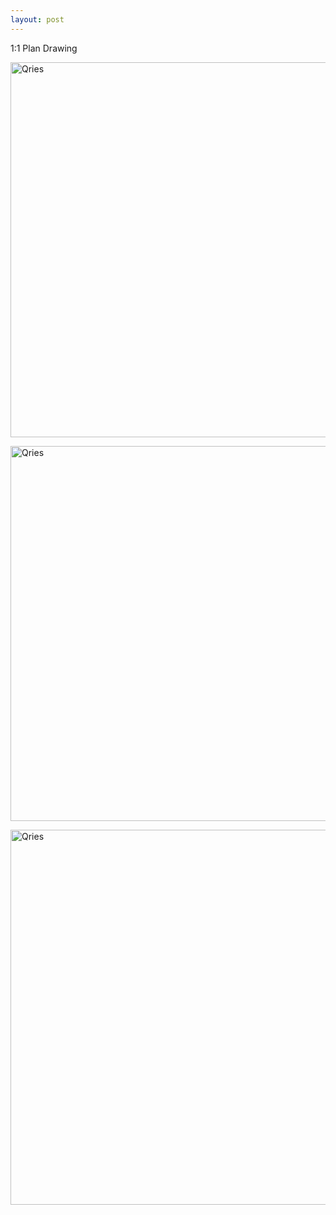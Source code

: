 ```yaml
---
layout: post
---
```

1:1 Plan Drawing

<img alt="Qries" src="https://raw.githubusercontent.com/1129782yy/Robin/master/assets/2fa7c0e587262026c291fb11a019797.jpg" width="600"></a>  

<img alt="Qries" src="https://raw.githubusercontent.com/1129782yy/Robin/master/assets/4d540ee8726ccd5fa7fd3a7b8aaa546.jpg" width="600"></a>  

<img alt="Qries" src="https://raw.githubusercontent.com/1129782yy/Robin/master/assets/b5502928976a30d4a6e8a3a838fe7ab.jpg" width="600"></a>  
